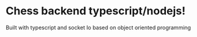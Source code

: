 # Chess backend typescript/nodejs!

Built with typescript and socket Io based on object oriented programming 
